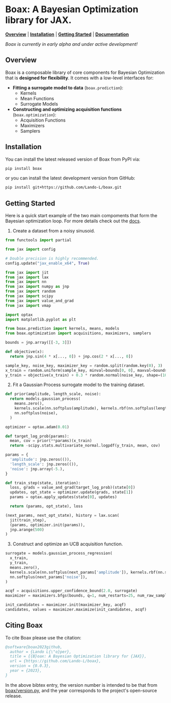 # Boax: A Bayesian Optimization library for JAX.

[**Overview**](#overview)
| [**Installation**](#installation)
| [**Getting Started**](#getting-started)
| [**Documentation**](https://boax.readthedocs.io/en/latest/)

*Boax is currently in early alpha and under active development!*

## Overview

Boax is a composable library of core components for Bayesian Optimization
that is **designed for flexibility**. It comes with a low-level interfaces for:

* **Fitting a surrogate model to data** (`boax.prediction`):
  * Kernels
  * Mean Functions
  * Surrogate Models
* **Constructing and optimizing acquisition functions** (`boax.optimization`):
  * Acquisition Functions
  * Maximizers
  * Samplers

## Installation

You can install the latest released version of Boax from PyPI via:

```sh
pip install boax
```

or you can install the latest development version from GitHub:

```sh
pip install git+https://github.com/Lando-L/boax.git
```

## Getting Started

Here is a quick start example of the two main compoments that form the Bayesian optimization loop.
For more details check out the [docs](https://boax.readthedocs.io/en/latest/).

1. Create a dataset from a noisy sinusoid.

```python
from functools import partial

from jax import config

# Double precision is highly recommended.
config.update("jax_enable_x64", True)

from jax import jit
from jax import lax
from jax import nn
from jax import numpy as jnp
from jax import random
from jax import scipy
from jax import value_and_grad
from jax import vmap

import optax
import matplotlib.pyplot as plt

from boax.prediction import kernels, means, models
from boax.optimization import acquisitions, maximizers, samplers

bounds = jnp.array([[-3, 3]])

def objective(x):
  return jnp.sin(4 * x[..., 0]) + jnp.cos(2 * x[..., 0])

sample_key, noise_key, maximizer_key = random.split(random.key(0), 3)
x_train = random.uniform(sample_key, minval=bounds[0, 0], maxval=bounds[0, 1], shape=(10, 1))
y_train = objective(x_train) + 0.3 * random.normal(noise_key, shape=(10,))
```

2. Fit a Gaussian Process surrogate model to the training dataset.

```python
def prior(amplitude, length_scale, noise):
  return models.gaussian_process(
    means.zero(),
    kernels.scale(nn.softplus(amplitude), kernels.rbf(nn.softplus(length_scale))),
    nn.softplus(noise),
  )

optimizer = optax.adam(0.01)

def target_log_prob(params):
  mean, cov = prior(**params)(x_train)
  return -scipy.stats.multivariate_normal.logpdf(y_train, mean, cov)

params = {
  'amplitude': jnp.zeros(()),
  'length_scale': jnp.zeros(()),
  'noise': jnp.array(-5.),
}

def train_step(state, iteration):
  loss, grads = value_and_grad(target_log_prob)(state[0])
  updates, opt_state = optimizer.update(grads, state[1])
  params = optax.apply_updates(state[0], updates)

  return (params, opt_state), loss

(next_params, next_opt_state), history = lax.scan(
  jit(train_step),
  (params, optimizer.init(params)),
  jnp.arange(500)
)
```

3. Construct and optimize an UCB acquisition function.
```python
surrogate = models.gaussian_process_regression(
  x_train,
  y_train,
  means.zero(),
  kernels.scale(nn.softplus(next_params['amplitude']), kernels.rbf(nn.softplus(next_params['length_scale']))),
  nn.softplus(next_params['noise']),
)

acqf = acquisitions.upper_confidence_bound(2.0, surrogate)
maximizer = maximizers.bfgs(bounds, q=1, num_restarts=25, num_raw_samples=500)

init_candidates = maximizer.init(maximizer_key, acqf)
candidates, values = maximizer.maximize(init_candidates, acqf)
```

## Citing Boax

To cite Boax please use the citation:

```bibtex
@software{boax2023github,
  author = {Lando L{\"o}per},
  title = {{B}oax: A Bayesian Optimization library for {JAX}},
  url = {https://github.com/Lando-L/boax},
  version = {0.0.3},
  year = {2023},
}
```

In the above bibtex entry, the version number
is intended to be that from [boax/version.py](https://github.com/Lando-L/boax/blob/main/boax/version.py), and the year corresponds to the project's open-source release.
